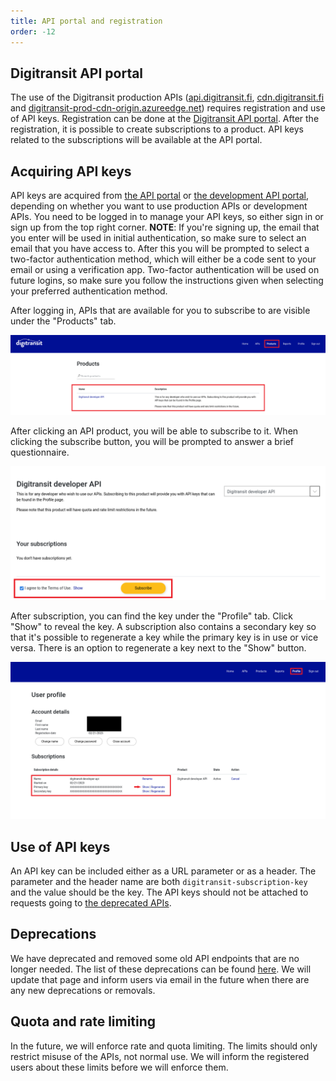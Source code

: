 ```yaml
---
title: API portal and registration
order: -12
---
```


## Digitransit API portal
The use of the Digitransit production APIs ([api.digitransit.fi](https://api.digitransit.fi), [cdn.digitransit.fi](https://cdn.digitransit.fi) and [digitransit-prod-cdn-origin.azureedge.net](https://digitransit-prod-cdn-origin.azureedge.net)) requires registration and use of API keys. Registration can be done at the [Digitransit API portal](https://portal-api.digitransit.fi/). After the registration, it is possible to create subscriptions to a product. API keys related to the subscriptions will be available at the API portal.

## Acquiring API keys
API keys are acquired from [the API portal](https://portal-api.digitransit.fi) or [the development API portal](https://portal-dev-api.digitransit.fi), depending on whether you want to use production APIs or development APIs. You need to be logged in to manage your API keys, so either sign in or sign up from the top right corner. **NOTE**: If you're signing up, the email that you enter will be used in initial authentication, so make sure to select an email that you have access to. After this you will be prompted to select a two-factor authentication method, which will either be a code sent to your email or using a verification app. Two-factor authentication will be used on future logins, so make sure you follow the instructions given when selecting your preferred authentication method.

After logging in, APIs that are available for you to subscribe to are visible under the "Products" tab.

![An image displaying the navigation to the products tab from the top right of the screen and the page contents](./images/instructions-products.png "Products page contents")

After clicking an API product, you will be able to subscribe to it. When clicking the subscribe button, you will be prompted to answer a brief questionnaire.

![An image displaying the page where you can click the subscription button](./images/instructions-subscribe.png "Subscribing to an API product")

After subscription, you can find the key under the "Profile" tab. Click "Show" to reveal the key. A subscription also contains a secondary key so that it's possible to regenerate a key while the primary key is in use or vice versa. There is an option to regenerate a key next to the "Show" button.

![An image displaying the page contents of the Profile page, and the area where you can find the API key](./images/instructions-profile.png "Profile page contents and API key location")

## Use of API keys
An API key can be included either as a URL parameter or as a header. The parameter and the header name are both `digitransit-subscription-key` and the value should be the key. The API keys should not be attached to requests going to [the deprecated APIs](../deprecations).

## Deprecations
We have deprecated and removed some old API endpoints that are no longer needed. The list of these deprecations can be found [here](../deprecations). We will update that page and inform users via email in the future when there are any new deprecations or removals.

## Quota and rate limiting
In the future, we will enforce rate and quota limiting. The limits should only restrict misuse of the APIs, not normal use. We will inform the registered users about these limits before we will enforce them.
